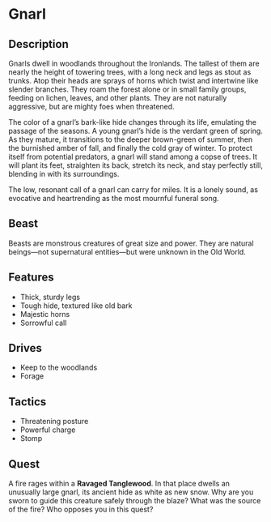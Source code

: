 # Gnarl

## Description
Gnarls dwell in woodlands throughout the Ironlands. The tallest of them are nearly the height of towering trees, with a long neck and legs as stout as trunks. Atop their heads are sprays of horns which twist and intertwine like slender branches. They roam the forest alone or in small family groups, feeding on lichen, leaves, and other plants. They are not naturally aggressive, but are mighty foes when threatened.

The color of a gnarl’s bark-like hide changes through its life, emulating the passage of the seasons. A young gnarl’s hide is the verdant green of spring. As they mature, it transitions to the deeper brown-green of summer, then the burnished amber of fall, and finally the cold gray of winter. To protect itself from potential predators, a gnarl will stand among a copse of trees. It will plant its feet, straighten its back, stretch its neck, and stay perfectly still, blending in with its surroundings.

The low, resonant call of a gnarl can carry for miles. It is a lonely sound, as evocative and heartrending as the most mournful funeral song.

## Beast
Beasts are monstrous creatures of great size and power. They are natural beings—not supernatural entities—but were unknown in the Old World.

## Features
 - Thick, sturdy legs
 - Tough hide, textured like old bark
 - Majestic horns
 - Sorrowful call

## Drives
 - Keep to the woodlands
 - Forage

## Tactics
 - Threatening posture
 - Powerful charge
 - Stomp

## Quest
A fire rages within a **Ravaged Tanglewood**. In that place dwells an unusually large gnarl, its ancient hide as white as new snow. Why are you sworn to guide this creature safely through the blaze? What was the source of the fire? Who opposes you in this quest?




